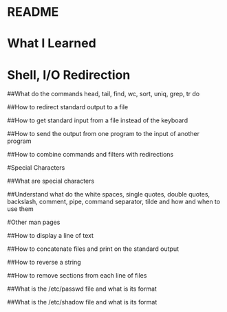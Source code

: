 # README

# What I Learned

# Shell, I/O Redirection

##What do the commands head, tail, find, wc, sort, uniq, grep, tr do

##How to redirect standard output to a file

##How to get standard input from a file instead of the keyboard

##How to send the output from one program to the input of another program

##How to combine commands and filters with redirections

#Special Characters

##What are special characters

##Understand what do the white spaces, single quotes, double quotes, backslash, comment, pipe, command separator, tilde and how and when to use them

#Other man pages

##How to display a line of text

##How to concatenate files and print on the standard output

##How to reverse a string

##How to remove sections from each line of files

##What is the /etc/passwd file and what is its format

##What is the /etc/shadow file and what is its format
